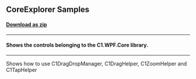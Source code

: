 ## CoreExplorer Samples
#### [Download as zip](https://downgit.github.io/#/home?url=https://github.com/GrapeCity/ComponentOne-WPF-Samples/tree/master/NET_5/Core/CoreExplorer)
____
#### Shows the controls belonging to the C1.WPF.Core library.
____
Shows how to use C1DragDropManager, C1DragHelper, C1ZoomHelper and C1TapHelper
